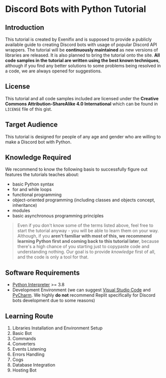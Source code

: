 # Discord Bots with Python Tutorial

## Introduction
This tutorial is created by Exenifix and is supposed to provide a publicly available guide to creating Discord bots with usage of popular Discord API wrappers. The tutorial will be **continuously maintained** as new versions of libraries are released. It is also planned to bring the tutorial onto the site. **All code samples in the tutorial are written using the best known techniques**, although if you find any better solutions to some problems being resolved in a code, we are always opened for suggestions.

## License
This tutorial and all code samples included are licensed under the **Creative Commons Attribution-ShareAlike 4.0 International** which can be found in `LICENSE` file of this gist.

## Target Audience
This tutorial is designed for people of any age and gender who are willing to make a Discord bot with Python.

## Knowledge Required
We recommend to know the following basis to successfully figure out features the tutorials teaches about:
- basic Python syntax
- for and while loops
- functional programming
- object-oriented programming (including classes and objects concept, inheritance)
- modules
- basic asynchronous programming principles

> Even if you don't know some of the terms listed above, feel free to start the tutorial anyway - you will be able to learn them on your way. Although, if you **aren't familiar with most of this, we recommend learning Python first and coming back to this tutorial later**, because there's a high chance of you starting just to copypaste code and understanding nothing. Our goal is to provide *knowledge* first of all, and the code is only a tool for that.

## Software Requirements
- [Python Interpreter](https://www.python.org/downloads/) >= 3.8
- Development Environment (we can suggest [Visual Studio Code](https://code.visualstudio.com/) and [PyCharm](https://www.jetbrains.com/pycharm/). We highly **do not** recommend Replit specifically for Discord bots development due to some reasons)

## Learning Route
1. Libraries Installation and Environment Setup
2. Basic Bot
3. Commands
4. Converters
5. Events Listening
6. Errors Handling
7. Cogs
8. Database Integration
9. Hosting Bot
